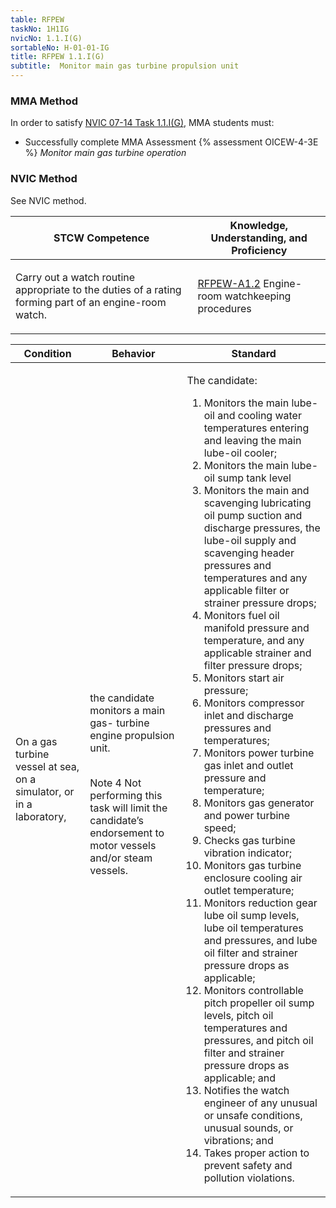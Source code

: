 ```yaml
---
table: RFPEW
taskNo: 1H1IG
nvicNo: 1.1.I(G) 
sortableNo: H-01-01-IG
title: RFPEW 1.1.I(G) 
subtitle:  Monitor main gas turbine propulsion unit
---
```



### MMA Method

In order to satisfy  [NVIC 07-14  Task  1.1.I(G)]({{site.baseurl}}/assets/images/nvic-07-14.pdf), MMA students must:

* Successfully complete MMA Assessment {% assessment OICEW-4-3E %} *Monitor main gas turbine operation*


### NVIC Method

<a onclick="togglevisibility('nvic_methods')" >See NVIC method.</a>

<div id='nvic_methods' class='hide'>

<table>
<thead>
<tr>
<th class='forty'> STCW Competence </th>
<th class='sixty'> Knowledge, Understanding, and Proficiency </th>
</tr>
</thead>




<tbody>
<tr><td markdown='1'>

Carry out a watch routine appropriate to the duties of a rating forming part of an engine-room watch.

</td><td markdown='1'>

[RFPEW-A1.2]({{site.baseurl}}/tables/34.html#RFPEW-A1.2) Engine-room watchkeeping procedures

</td></tr>


</tbody>
</table>


<table>
<thead>
<tr><th class='twenty'>  Condition </th><th class='twenty'> Behavior </th><th  class='sixty'>Standard </th></tr>
</thead>
<tbody >



<tr><td markdown='1'>

On a gas turbine vessel at sea, on a simulator, or in a laboratory,

</td><td markdown='1'>

the candidate monitors a main gas- turbine engine propulsion unit.

<br>

<div class="tooltip">Note 4
<span class="tooltiptext">
Not performing this task will limit the candidate’s endorsement to motor vessels and/or steam vessels.

</span>
</div>


</td><td markdown='1'>

The candidate:

1. Monitors the main lube-oil and cooling water temperatures entering and leaving the main lube-oil cooler;
2. Monitors the main lube-oil sump tank level
3. Monitors the main and scavenging lubricating oil pump suction and discharge pressures, the lube-oil supply and scavenging header pressures and temperatures and any applicable filter or strainer pressure drops;
4. Monitors fuel oil manifold pressure and temperature, and any applicable strainer and filter pressure drops;
5. Monitors start air pressure;
6. Monitors compressor inlet and discharge pressures and temperatures;
7. Monitors power turbine gas inlet and outlet pressure and temperature;
8. Monitors gas generator and power turbine speed;
9. Checks gas turbine vibration indicator;
10. Monitors gas turbine enclosure cooling air outlet temperature;
11. Monitors reduction gear lube oil sump levels, lube oil temperatures and pressures, and lube oil filter and strainer pressure drops as applicable;
12. Monitors controllable pitch propeller oil sump levels, pitch oil temperatures and pressures, and pitch oil filter and strainer pressure drops as applicable; and
13. Notifies the watch engineer of any unusual or unsafe conditions, unusual sounds, or vibrations; and
14. Takes proper action to prevent safety and pollution violations.

</td></tr>
</tbody>
</table>
</div>

